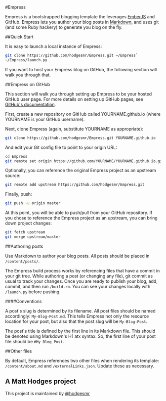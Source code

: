 #Empress

Empress is a bootstrapped blogging template the leverages [EmberJS](http://emberjs.com/) and GitHub. Empress lets you author your blog posts in [Markdown](http://daringfireball.net/projects/markdown/syntax), and uses git (and some Ruby hackery) to generate you blog on the fly.

##Quick Start

It is easy to launch a local instance of Empress:

```sh
git clone https://github.com/hodgesmr/Empress.git ~/Empress`
~/Empress/launch.py
```

If you want to host your Empress blog on GitHub, the following section will walk you through that.

##Empress on GitHub

This section will walk you through setting up Empress to be your hosted GitHub user page. For more details on setting up GitHub pages, see [GitHub's documentation](https://help.github.com/categories/20/articles).

First, create a new repository on GitHub called YOURNAME.github.io (where YOURNAME is your GitHub username).

Next, clone Empress (again, substitute YOURNAME as appropriate):

```sh
git clone https://github.com/hodgesmr/Empress.git YOURNAME.github.io
```
And edit your Git config file to point to your origin URL:

```sh
cd Empress
git remote set origin https://github.com/YOURNAME/YOURNAME.github.io.git
```
Optionally, you can reference the original Empress project as an upstream source:

```sh
git remote add upstream https://github.com/hodgesmr/Empress.git
```

Finally, push:
```sh
git push -u origin master
```

At this point, you will be able to push/pull from your GitHub repository. If you chose to reference the Empress project as an upstream, you can bring down project changes:
```sh
git fetch upstream
git merge upstream/master
```

##Authoring posts

Use Markdown to author your blog posts. All posts should be placed in `/content/posts/`.

The Empress build process works by referencing files that have a commit in your git tree. While authoring a post (or changing any file), git commit as usual to track your changes. Once you are ready to publish your blog, add, commit, and then run `/build.rb`. You can see your changes locally with `/launch.py` before pushing.

####Conventions

A post's slug is determined by its filename. All post files should be named accordingly: `My-Blog-Post.md`. This tells Empress not only the resource location for your post, but also that the post slug will be `My-Blog-Post`.

The post's title is defined by the first line in its Markdown file. This should be denoted using Markdown's H1 atx syntax. So, the first line of your post file should be `#My Blog Post`.

##Other files

By default, Empress references two other files when rendering its template: `/content/about.md` and `/externalLinks.json`. Update these as necessary.

## A Matt Hodges project

This project is maintained by [@hodgesmr](http://twitter.com/hodgesmr)


